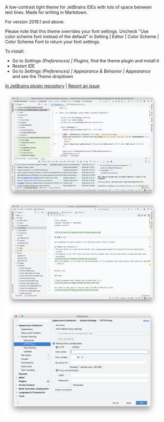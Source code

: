 A low-contrast light theme for JetBrains IDEs with lots of space between text lines. Made for writing in Markdown.
    
For version 2019.1 and above.
  
Please note that this theme overrides your font settings. Uncheck "Use color scheme font instead of the default" in Setting | Editor | Color Scheme | Color Scheme Font to return your font settings.  
  
To install:
* Go to _Settings (Preferences) | Plugins_, find the theme plugin and install it
* Restart IDE
* Go to _Settings (Preferences) | Appearance & Behavior | Appearance_ and see the _Theme_ dropdown

[In JetBrains plugin repository](https://plugins.jetbrains.com/plugin/12103-gray-theme) | [Report an issue](https://github.com/OlyaB/GreyTheme/issues)    
  
![Gray theme main window Java](/screenshots/gray-main-window-java.png)
![Gray theme main window Markdown](/screenshots/gray-main-window-markdown.png)
![Gray theme settings](/screenshots/gray-settings.png)